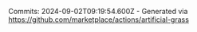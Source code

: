 Commits: 2024-09-02T09:19:54.600Z - Generated via https://github.com/marketplace/actions/artificial-grass
<br>
